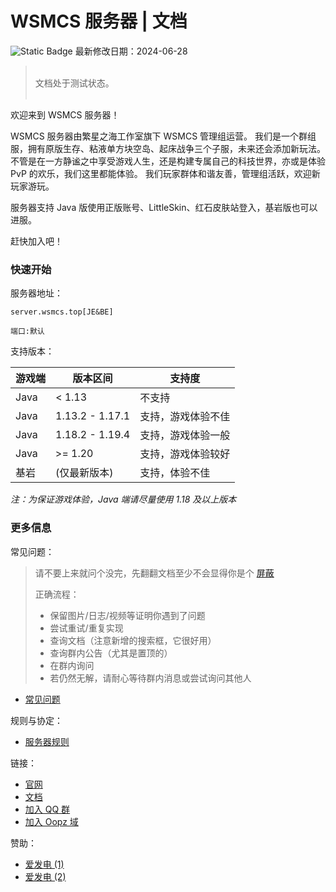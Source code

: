 # WSMCS 服务器 | 文档
![Static Badge](https://img.shields.io/badge/version-0.0.2-blue?link=a) 最新修改日期：2024-06-28

> <br/>
> 文档处于测试状态。<br/>
> <br/>

欢迎来到 WSMCS 服务器！

WSMCS 服务器由繁星之海工作室旗下 WSMCS 管理组运营。
我们是一个群组服，拥有原版生存、粘液单方块空岛、起床战争三个子服，未来还会添加新玩法。
不管是在一方静谧之中享受游戏人生，还是构建专属自己的科技世界，亦或是体验 PvP 的欢乐，我们这里都能体验。
我们玩家群体和谐友善，管理组活跃，欢迎新玩家游玩。

服务器支持 Java 版使用正版账号、LittleSkin、红石皮肤站登入，基岩版也可以进服。

赶快加入吧！

### 快速开始

服务器地址：

```
server.wsmcs.top[JE&BE]

端口:默认
```

支持版本：

| 游戏端  | 版本区间            | 支持度        |
|------|-----------------|------------|
| Java | < 1.13        | 不支持 |
| Java | 1.13.2 - 1.17.1 | 支持，游戏体验不佳  |
| Java | 1.18.2 - 1.19.4 | 支持，游戏体验一般  |
| Java | >= 1.20   | 支持，游戏体验较好  |
| 基岩   | (仅最新版本)         | 支持，体验不佳    |

_注：为保证游戏体验，Java 端请尽量使用 1.18 及以上版本_

### 更多信息

常见问题：

> 请不要上来就问个没完，先翻翻文档至少不会显得你是个 [屏蔽](https://www.bing.com/search?q=傻逼)
>
> 正确流程：
> - 保留图片/日志/视频等证明你遇到了问题
> - 尝试重试/重复实现
> - 查询文档（注意新增的搜索框，它很好用）
> - 查询群内公告（尤其是置顶的）
> - 在群内询问
> - 若仍然无解，请耐心等待群内消息或尝试询问其他人

- [常见问题](faq.md)

规则与协定：

- [服务器规则](server/rule/server-rules.md)

链接：

- [官网](https://www.wsmcs.top)
- [文档](https://www.wsmcs.top/docs.html)
- [加入 QQ 群](https://qm.qq.com/cgi-bin/qm/qr?k=WOnlBYc0EgwYUcITzl2b1Uw3k2ogUqE2&jump_from=webapi&authKey=6KIjSZ2N7PY6YW5ZEewQu6n8EiZ/IEVkRXRjCHQWCcY6KYXH1qW5f9er5c0/6nmw)
- [加入 Oopz 域](https://oopz.cn/i/AKehau)

赞助：
- [爱发电 (1)](https://afdian.net/a/Tom_Chicken)
- [爱发电 (2)](https://afdian.net/a/ApartTUSITU)
